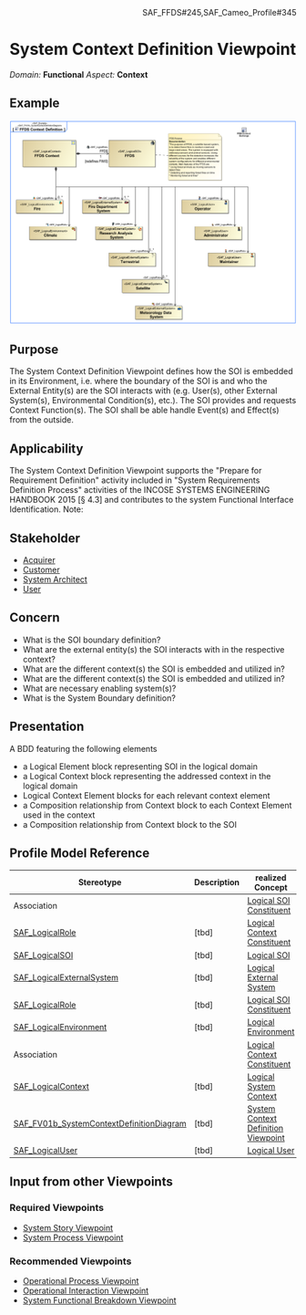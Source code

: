 <div align="right">SAF_FFDS#245,SAF_Cameo_Profile#345</div>

# System Context Definition Viewpoint
*Domain:* **Functional** *Aspect:* **Context**
## Example
![FFDS Context Definition](../diagrams/FFDS-Context-Definition.svg)
## Purpose
The System Context Definition Viewpoint defines how the SOI is embedded in its Environment, i.e. where the boundary of the SOI is and who the External Entity(s) are the SOI interacts with (e.g. User(s), other External System(s), Environmental Condition(s), etc.). The SOI provides and requests Context Function(s). The SOI shall be able handle Event(s) and Effect(s) from the outside.
## Applicability
The System Context Definition Viewpoint supports the "Prepare for Requirement Definition" activity included in "System Requirements Definition Process" activities of the INCOSE SYSTEMS ENGINEERING HANDBOOK 2015 [§ 4.3] and contributes to the system Functional Interface Identification.
Note:
## Stakeholder
* [Acquirer](../stakeholders.md#Acquirer)
* [Customer](../stakeholders.md#Customer)
* [System Architect](../stakeholders.md#System-Architect)
* [User](../stakeholders.md#User)
## Concern
* What is the SOI boundary definition?
* What are the external entity(s) the SOI interacts with in the respective context?
* What are the different context(s) the SOI is embedded and utilized in?
* What are the different context(s) the SOI is embedded and utilized in?
* What are necessary enabling system(s)?
* What is the System Boundary definition?
## Presentation
A BDD featuring the following elements
* a Logical Element block representing SOI in the logical domain
* a Logical Context block representing the addressed context in the logical domain
* Logical Context Element blocks for each relevant context element
* a Composition relationship from Context block to each Context Element used in the context
* a Composition relationship from Context block to the SOI

## Profile Model Reference
|Stereotype | Description|realized Concept
|---|---|---|
|Association||[Logical SOI Constituent](../concepts.md#Logical-SOI-Constituent)|
|[SAF_LogicalRole](../stereotypes.md#SAF_LogicalRole)|[tbd]|[Logical Context Constituent](../concepts.md#Logical-Context-Constituent)|
|[SAF_LogicalSOI](../stereotypes.md#SAF_LogicalSOI)|[tbd]|[Logical SOI](../concepts.md#Logical-SOI)|
|[SAF_LogicalExternalSystem](../stereotypes.md#SAF_LogicalExternalSystem)|[tbd]|[Logical External System](../concepts.md#Logical-External-System)|
|[SAF_LogicalRole](../stereotypes.md#SAF_LogicalRole)|[tbd]|[Logical SOI Constituent](../concepts.md#Logical-SOI-Constituent)|
|[SAF_LogicalEnvironment](../stereotypes.md#SAF_LogicalEnvironment)|[tbd]|[Logical Environment](../concepts.md#Logical-Environment)|
|Association||[Logical Context Constituent](../concepts.md#Logical-Context-Constituent)|
|[SAF_LogicalContext](../stereotypes.md#SAF_LogicalContext)|[tbd]|[Logical System Context](../concepts.md#Logical-System-Context)|
|[SAF_FV01b_SystemContextDefinitionDiagram](../stereotypes.md#SAF_FV01b_SystemContextDefinitionDiagram)|[tbd]|[System Context Definition Viewpoint](../concepts.md#System-Context-Definition-Viewpoint)|
|[SAF_LogicalUser](../stereotypes.md#SAF_LogicalUser)|[tbd]|[Logical User](../concepts.md#Logical-User)|
## Input from other Viewpoints
### Required Viewpoints
* [System Story Viewpoint](System-Story-Viewpoint.md)
* [System Process Viewpoint](System-Process-Viewpoint.md)
### Recommended Viewpoints
* [Operational Process Viewpoint](Operational-Process-Viewpoint.md)
* [Operational Interaction Viewpoint](Operational-Interaction-Viewpoint.md)
* [System Functional Breakdown Viewpoint](System-Functional-Breakdown-Viewpoint.md)
